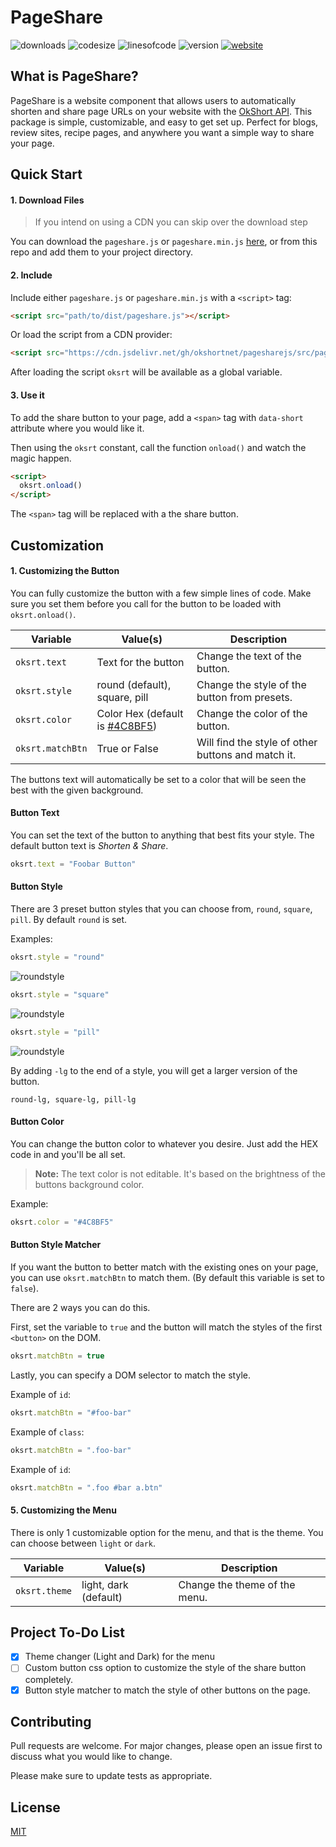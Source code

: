 # PageShare

![downloads](https://img.shields.io/github/downloads/okshortnet/pagesharejs/total?style=for-the-badge)
![codesize](https://img.shields.io/github/languages/code-size/okshortnet/pagesharejs?style=for-the-badge)
![linesofcode](https://img.shields.io/tokei/lines/github/okshortnet/pagesharejs?style=for-the-badge)
![version](https://img.shields.io/github/v/release/okshortnet/pagesharejs?style=for-the-badge)
[![website](https://img.shields.io/badge/website-okshort.net-informational?style=for-the-badge)](https://okshort.net/)

## What is PageShare?

PageShare is a website component that allows users to automatically shorten and share page URLs on your website with the [OkShort API](https://okshort.net/api/). This package is simple, customizable, and easy to get set up. Perfect for blogs, review sites, recipe pages, and anywhere you want a simple way to share your page.

## Quick Start

#### 1. Download Files

> If you intend on using a CDN you can skip over the download step

You can download the `pageshare.js` or `pageshare.min.js` [here](https://github.com/okshortnet/pagesharejs/archive/refs/heads/main.zip), or from this repo and add them to your project directory.

#### 2. Include

Include either `pageshare.js` or `pageshare.min.js` with a `<script>` tag:

```html
<script src="path/to/dist/pageshare.js"></script>
```

Or load the script from a CDN provider:
```html
<script src="https://cdn.jsdelivr.net/gh/okshortnet/pagesharejs/src/pageshare.min.js"></script>
```

After loading the script `oksrt` will be available as a global variable.

#### 3. Use it

To add the share button to your page, add a `<span>` tag with `data-short` attribute where you would like it.

Then using the `oksrt` constant, call the function `onload()` and watch the magic happen.

```html
<script>
  oksrt.onload()
</script>
```

The ```<span>``` tag will be replaced with a the share button.

## Customization

#### 1. Customizing the Button

You can fully customize the button with a few simple lines of code. Make sure you set them before you call for the button to be loaded with `oksrt.onload()`.

Variable | Value(s) | Description
--- | --- | ---
`oksrt.text` | Text for the button | Change the text of the button.
`oksrt.style` | round (default), square, pill  | Change the style of the button from presets.
`oksrt.color` | Color Hex (default is [#4C8BF5](https://www.google.com/search?q=%234C8BF5&sxsrf=AOaemvLXHLsvAzpjI6Tw1JrPWEdEMr-aeA%3A1632392067701&source=hp&ei=g1NMYcunKM3F-gTwr7vYDA&iflsig=ALs-wAMAAAAAYUxhkwXHr6lViXffIkZ5hLNy_mf7f7sV&oq=%234C8BF5&gs_lcp=Cgdnd3Mtd2l6EAMyBAgjECc6BwgjEOoCECc6BQgAEIAEUOwIWOAYYPAaaAFwAHgAgAFPiAGRAZIBATKYAQCgAQKgAQGwAQo&sclient=gws-wiz&ved=0ahUKEwiL9c6q7pTzAhXNop4KHfDXDssQ4dUDCAk&uact=5)) | Change the color of the button.
`oksrt.matchBtn` | True or False | Will find the style of other buttons and match it.

The buttons text will automatically be set to a color that will be seen the best with the given background.

#### Button Text

You can set the text of the button to anything that best fits your style. The default button text is *Shorten & Share*.

```javascript
oksrt.text = "Foobar Button"
```

#### Button Style

There are 3 preset button styles that you can choose from, `round`, `square`, `pill`. By default `round` is set.

Examples:
```javascript
oksrt.style = "round"
```
![roundstyle](https://okshort.net/public/img/okshort-github-style-round.jpg)

```javascript
oksrt.style = "square"
```
![roundstyle](https://okshort.net/public/img/okshort-github-style-square.jpg)

```javascript
oksrt.style = "pill"
```
![roundstyle](https://okshort.net/public/img/okshort-github-style-pill.jpg)

By adding `-lg` to the end of a style, you will get a larger version of the button.

```
round-lg, square-lg, pill-lg
```

#### Button Color

You can change the button color to whatever you desire. Just add the HEX code in and you'll be all set.

> **Note:** The text color is not editable. It's based on the brightness of the buttons background color.

Example:
```javascript
oksrt.color = "#4C8BF5"
```

#### Button Style Matcher

If you want the button to better match with the existing ones on your page, you can use `oksrt.matchBtn` to match them. (By default this variable is set to `false`).

There are 2 ways you can do this. 

First, set the variable to `true` and the button will match the styles of the first `<button>` on the DOM.

```javascript
oksrt.matchBtn = true
```

Lastly, you can specify a DOM selector to match the style.

Example of `id`:
```javascript
oksrt.matchBtn = "#foo-bar"
```

Example of `class`:
```javascript
oksrt.matchBtn = ".foo-bar"
```

Example of `id`:
```javascript
oksrt.matchBtn = ".foo #bar a.btn"
```

#### 5. Customizing the Menu

There is only 1 customizable option for the menu, and that is the theme. You can choose between `light` or `dark`.

Variable | Value(s) | Description
--- | --- | ---
`oksrt.theme` | light, dark (default) | Change the theme of the menu.

## Project To-Do List

- [x] Theme changer (Light and Dark) for the menu
- [ ] Custom button css option to customize the style of the share button completely.
- [x] Button style matcher to match the style of other buttons on the page.

## Contributing
Pull requests are welcome. For major changes, please open an issue first to discuss what you would like to change.

Please make sure to update tests as appropriate.

## License
[MIT](https://choosealicense.com/licenses/mit/)
